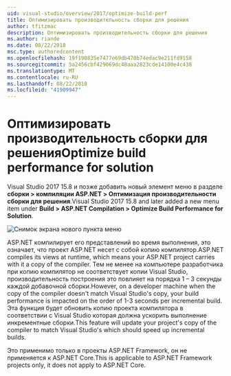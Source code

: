 ```yaml
---
uid: visual-studio/overview/2017/optimize-build-perf
title: Оптимизировать производительность сборки для решения
author: tfitzmac
description: Оптимизировать производительность сборки для решения
ms.author: riande
ms.date: 08/22/2018
msc.type: authoredcontent
ms.openlocfilehash: 19f190835e7477e69db470b74edac9e211fd9158
ms.sourcegitcommit: 5a2456cbf429069dc48aaa2823cde14100e4c438
ms.translationtype: MT
ms.contentlocale: ru-RU
ms.lasthandoff: 08/22/2018
ms.locfileid: "41909947"
---
```

# <a name="optimize-build-performance-for-solution"></a><span data-ttu-id="b1b89-103">Оптимизировать производительность сборки для решения</span><span class="sxs-lookup"><span data-stu-id="b1b89-103">Optimize build performance for solution</span></span>
<span data-ttu-id="b1b89-104">Visual Studio 2017 15.8 и позже добавить новый элемент меню в разделе **сборки > компиляции ASP.NET > Оптимизация производительности сборки для решения**.</span><span class="sxs-lookup"><span data-stu-id="b1b89-104">Visual Studio 2017 15.8 and later added a new menu item under **Build > ASP.NET Compilation > Optimize Build Performance for Solution**.</span></span>

![Снимок экрана нового пункта меню](optimize-build-perf/_static/optimize-build-performance-for-solution.png)

<span data-ttu-id="b1b89-106">ASP.NET компилирует его представлений во время выполнения, это означает, что проект ASP.NET несет с собой копию компилятор.</span><span class="sxs-lookup"><span data-stu-id="b1b89-106">ASP.NET compiles its views at runtime, which means your ASP.NET project carries with it a copy of the compiler.</span></span> <span data-ttu-id="b1b89-107">Тем не менее на компьютере разработчика при копию компилятор не соответствует копии Visual Studio, производительность построения это повлияет на порядка 1 – 3 секунды каждой добавочной сборки.</span><span class="sxs-lookup"><span data-stu-id="b1b89-107">However, on a developer machine when the copy of the compiler doesn't match Visual Studio's copy, your build performance is impacted on the order of 1-3 seconds per incremental build.</span></span> <span data-ttu-id="b1b89-108">Эта функция будет обновить копию проекта компилятора в соответствии с Visual Studio которая должна ускорить выполнение инкрементные сборки.</span><span class="sxs-lookup"><span data-stu-id="b1b89-108">This feature will update your project's copy of the compiler to match Visual Studio's which should speed up incremental builds.</span></span>

<span data-ttu-id="b1b89-109">Это применимо только в проекты ASP.NET Framework, он не применяется к ASP.NET Core.</span><span class="sxs-lookup"><span data-stu-id="b1b89-109">This is applicable to ASP.NET Framework projects only, it does not apply to ASP.NET Core.</span></span>
